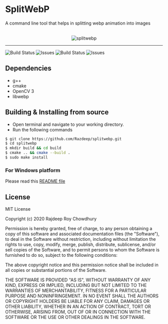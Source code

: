 # SplitWebP

A command line tool that helps in splitting webp animation into images

<br/>
<div align="center">
    <img src="./assets/splitwebp_logo.png" alt="splitwebp">
</div>
<hr>

![Build Status](https://github.com/Razdeep/splitwebp/workflows/CMake/badge.svg)
![Issues](https://img.shields.io/github/license/Razdeep/splitwebp?style=plastic)
![Build Status](https://img.shields.io/github/stars/Razdeep/splitwebp?style=plastic)
![Issues](https://img.shields.io/github/issues/Razdeep/splitwebp?style=plastic)

## Dependencies
 - g++
 - cmake
 - OpenCV 3
 - libwebp

## Building & Installing from source
 - Open terminal and navigate to your working directory.
 - Run the following commands
 ```bash
 $ git clone https://github.com/Razdeep/splitwebp.git
 $ cd splitwebp
 $ mkdir build && cd build
 $ cmake .. && cmake --build .
 $ sudo make install
 ```

### For Windows platform

Please read this [README file](/docs/README-windows.md)

## License

MIT License

Copyright (c) 2020 Rajdeep Roy Chowdhury

Permission is hereby granted, free of charge, to any person obtaining a copy
of this software and associated documentation files (the "Software"), to deal
in the Software without restriction, including without limitation the rights
to use, copy, modify, merge, publish, distribute, sublicense, and/or sell
copies of the Software, and to permit persons to whom the Software is
furnished to do so, subject to the following conditions:

The above copyright notice and this permission notice shall be included in all
copies or substantial portions of the Software.

THE SOFTWARE IS PROVIDED "AS IS", WITHOUT WARRANTY OF ANY KIND, EXPRESS OR
IMPLIED, INCLUDING BUT NOT LIMITED TO THE WARRANTIES OF MERCHANTABILITY,
FITNESS FOR A PARTICULAR PURPOSE AND NONINFRINGEMENT. IN NO EVENT SHALL THE
AUTHORS OR COPYRIGHT HOLDERS BE LIABLE FOR ANY CLAIM, DAMAGES OR OTHER
LIABILITY, WHETHER IN AN ACTION OF CONTRACT, TORT OR OTHERWISE, ARISING FROM,
OUT OF OR IN CONNECTION WITH THE SOFTWARE OR THE USE OR OTHER DEALINGS IN THE
SOFTWARE.
